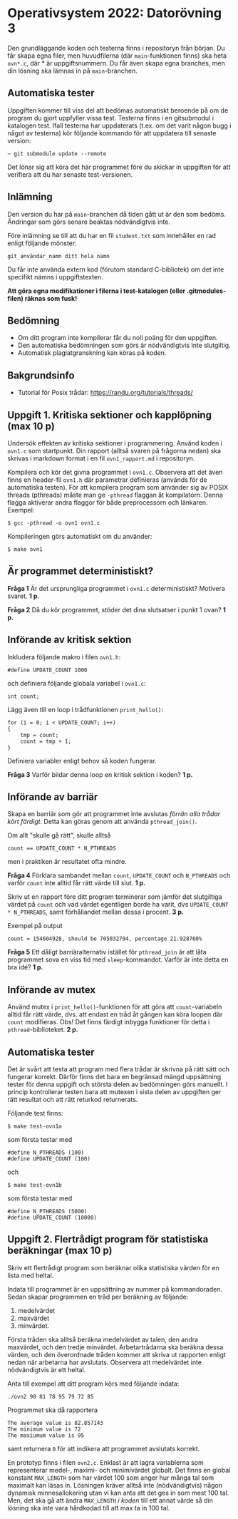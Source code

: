 # Operativsystem 2022: Datorövning 3

Den grundläggande koden och testerna finns i repositoryn från början. Du får skapa egna filer, men huvudfilerna (där `main`-funktionen finns) ska heta `ovn*.c`, där * är uppgiftsnummern. Du får även skapa egna branches, men din lösning ska lämnas in på `main`-branchen.

## Automatiska tester
Uppgiften kommer till viss del att bedömas automatiskt beroende på om de program du gjort uppfyller vissa test. Testerna finns i en gitsubmodul i katalogen test. Ifall testerna har uppdaterats (t.ex. om det varit någon bugg i något av testerna) kör följande kommando för att uppdatera till senaste version: 
```
~ git submodule update --remote
```
Det lönar sig att köra det här programmet före du skickar in uppgiften för att verifiera att du har senaste test-versionen.

## Inlämning
Den version du har på `main`-branchen då tiden gått ut är den som bedöms. Ändringar som görs senare beaktas nödvändigtvis inte.

Före inlämning se till att du har en fil `student.txt` som innehåller en rad enligt följande mönster:

```git_användar_namn ditt hela namn```

Du får inte använda extern kod (förutom standard C-bibliotek) om det inte specifikt nämns i uppgiftstexten.

**Att göra egna modifikationer i filerna i test-katalogen (eller .gitmodules-filen) räknas som fusk!** 

## Bedömning 
- Om ditt program inte kompilerar får du noll poäng för den uppgiften. 
- Den automatiska bedömningen som görs är nödvändigtvis inte slutgiltig. 
- Automatisk plagiatgranskning kan köras på koden.

## Bakgrundsinfo
- Tutorial för Posix trådar: https://randu.org/tutorials/threads/ 

## Uppgift 1. Kritiska sektioner och kapplöpning (max 10 p)

Undersök effekten av kritiska sektioner i programmering. Använd koden i `ovn1.c` som startpunkt. Din rapport (alltså svaren på frågorna nedan) ska skrivas i markdown format i en fil `ovn1_rapport.md` i repositoryn. 

Kompilera och kör det givna programmet i `ovn1.c`. Observera att det även finns en header-fil `ovn1.h` där parametrar definieras (används för de automatiska testen). För att kompilera program som använder sig av POSIX threads (pthreads) måste man ge `-pthread` flaggan åt kompilatorn. Denna flagga aktiverar andra flaggor för både preprocessorn och länkaren. Exempel:
```
$ gcc -pthread -o ovn1 ovn1.c
```
Kompileringen görs automatiskt om du använder:
```
$ make ovn1
```

## Är programmet deterministiskt?

**Fråga 1** Är det ursprungliga programmet i `ovn1.c` deterministiskt? Motivera svaret. **1 p.**

**Fråga 2** Då du kör programmet, stöder det dina slutsatser i punkt 1 ovan? **1 p.**


## Införande av kritisk sektion

Inkludera följande makro i filen 
`ovn1.h`:
```
#define UPDATE_COUNT 1000
```
och definiera följande globala variabel i `ovn1.c`:
```
int count;
```
Lägg även till en loop i trådfunktionen `print_hello()`:
```
for (i = 0; i < UPDATE_COUNT; i++) 
{
    tmp = count; 
    count = tmp + 1;
}
```
Definiera variabler enligt behov så koden fungerar.  

**Fråga 3**  Varför bildar denna loop en kritisk sektion i koden? **1 p.**

## Införande av barriär

Skapa en barriär som gör att programmet inte avslutas *förrän alla trådar kört färdigt*. Detta kan göras genom att använda `pthread_join()`. 

Om allt "skulle gå rätt",  skulle alltså 
```
count == UPDATE_COUNT * N_PTHREADS
```
men i praktiken är resultatet ofta mindre. 

**Fråga 4** Förklara sambandet mellan `count`, `UPDATE_COUNT` och `N_PTHREADS` och varför `count` inte alltid får rätt värde till slut. **1 p.**

Skriv ut en rapport före ditt program terminerar som jämför det slutgiltiga värdet på `count` och vad värdet egentligen borde ha varit, dvs `UPDATE_COUNT * N_PTHREADS`, samt förhållandet mellan dessa i procent. **3 p.**

Exempel på output
```
count = 154604928, should be 705032704, percentage 21.928760%
```

**Fråga 5** Ett dåligt barriäralternativ istället för `pthread_join` är att låta programmet sova en viss tid med `sleep`-kommandot. Varför är inte detta en bra idé? **1 p.**


## Införande av mutex

Använd mutex i `print_hello()`-funktionen för att göra att `count`-variabeln alltid får rätt värde, dvs. att endast en tråd åt gången kan köra loopen där `count` modifieras. Obs! Det finns färdigt inbygga funktioner för detta i `pthread`-biblioteket. **2 p.**

## Automatiska tester

Det är svårt att testa att program med flera trådar är skrivna på rätt sätt och fungerar korrekt. Därför finns det bara en begränsad mängd uppsättning tester för denna uppgift och största delen av bedömningen görs manuellt. I princip kontrollerar testen bara att mutexen i sista delen av uppgiften ger rätt resultat och att rätt returkod returnerats. 

Följande test finns:
```
$ make test-ovn1a
```
som första testar med 
```
#define N_PTHREADS (100)
#define UPDATE_COUNT (100)
```
och 
```
$ make test-ovn1b
```
som första testar med 
```
#define N_PTHREADS (5000)
#define UPDATE_COUNT (10000)
```

## Uppgift 2. Flertrådigt program för statistiska beräkningar (max 10 p)

Skriv ett flertrådigt program som beräknar olika statistiska värden för en lista med heltal. 

Indata till programmet är en uppsättning av nummer på kommandoraden. Sedan skapar programmen en tråd per beräkning av följande:
1. medelvärdet 
2. maxvärdet
3. minvärdet.

Första tråden ska alltså beräkna medelvärdet av talen, den andra maxvärdet, och den tredje minvärdet. 
Arbetartrådarna ska beräkna dessa värden, och den överordnade tråden kommer att skriva ut rapporten enligt nedan när arbetarna har avslutats. Observera att medelvärdet inte nödvändigtvis är ett heltal. 

Anta till exempel att ditt program körs med följande indata:
```
./ovn2 90 81 78 95 79 72 85
```
Programmet ska då rapportera
```
The average value is 82.857143
The minimum value is 72
The maxiumum value is 95
```
samt returnera `0` för att indikera att programmet avslutats korrekt. 

En prototyp finns i filen `ovn2.c`. Enklast är att lagra variablerna som representerar medel-, maximi- och minimivärdet globalt. Det finns en global konstant `MAX_LENGTH` som har värdet 100 som anger hur många tal som maximalt kan läsas in. Lösningen kräver alltså inte (nödvändigtvis) någon dynamisk minnesallokering utan vi kan anta att det ges in som mest 100 tal. Men, det ska gå att ändra `MAX_LENGTH` *i koden* till ett annat värde så din lösning ska inte vara hårdkodad till att max ta in 100 tal.